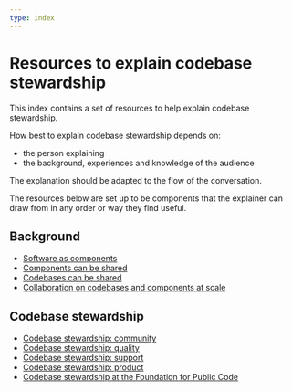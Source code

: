 ```yaml
---
type: index
---
```


# Resources to explain codebase stewardship

This index contains a set of resources to help explain codebase stewardship.

How best to explain codebase stewardship depends on:

* the person explaining
* the background, experiences and knowledge of the audience

The explanation should be adapted to the flow of the conversation.

The resources below are set up to be components that the explainer can draw from in any order or way they find useful.

## Background

* [Software as components](components.md)
* [Components can be shared](components-shared.md)
* [Codebases can be shared](codebases-shared.md)
* [Collaboration on codebases and components at scale](codebases-scale.md)

## Codebase stewardship

* [Codebase stewardship: community](codebase-community.md)
* [Codebase stewardship: quality](codebase-quality.md)
* [Codebase stewardship: support](codebase-support.md)
* [Codebase stewardship: product](codebase-product.md)
* [Codebase stewardship at the Foundation for Public Code](codebase-stewardship.md)
